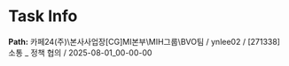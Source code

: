 # Task Info

**Path:** 카페24(주)\본사사업장\[CG]MI본부\MIH그룹\BVO팀 / ynlee02 / [271338] 소통 _ 정책 협의 / 2025-08-01_00-00-00

